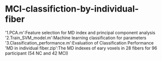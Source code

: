 # MCI-classifiction-by-individual-fiber
'1.PCA.m':Feature selection for MD index and principal component analysis
'2.Train_SVM_model.m':Machine learning classification for parameters
'3.Classification_performance.m':Evaluation of Classification Performance
'MD in individual fiber.zip':The MD indexes of eary voxels in 28 fibers for 96 participant (54 NC and 42 MCI)
